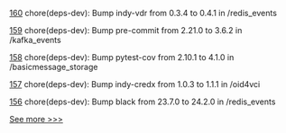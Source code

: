 
[160](https://github.com/hyperledger/aries-acapy-plugins/pull/160) chore(deps-dev): Bump indy-vdr from 0.3.4 to 0.4.1 in /redis_events

[159](https://github.com/hyperledger/aries-acapy-plugins/pull/159) chore(deps-dev): Bump pre-commit from 2.21.0 to 3.6.2 in /kafka_events

[158](https://github.com/hyperledger/aries-acapy-plugins/pull/158) chore(deps-dev): Bump pytest-cov from 2.10.1 to 4.1.0 in /basicmessage_storage

[157](https://github.com/hyperledger/aries-acapy-plugins/pull/157) chore(deps-dev): Bump indy-credx from 1.0.3 to 1.1.1 in /oid4vci

[156](https://github.com/hyperledger/aries-acapy-plugins/pull/156) chore(deps-dev): Bump black from 23.7.0 to 24.2.0 in /redis_events


[See more >>>](https://start-here.hyperledger.org/pull-requests)
